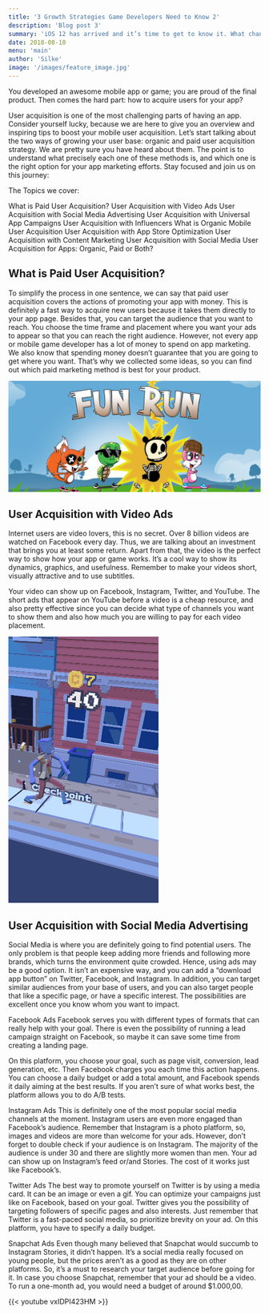 ```yaml
---
title: '3 Growth Strategies Game Developers Need to Know 2'
description: 'Blog post 3'
summary: 'iOS 12 has arrived and it’s time to get to know it. What changed? How can help your app or game’s success?'
date: 2018-08-10
menu: 'main'
author: 'Silke'
image: '/images/feature_image.jpg'
---
```


You developed an awesome mobile app or game; you are proud of the final product. Then comes the hard part: how to acquire users for your app?

User acquisition is one of the most challenging parts of having an app. Consider yourself lucky, because we are here to give you an overview and inspiring tips to boost your mobile user acquisition. Let’s start talking about the two ways of growing your user base: organic and paid user acquisition strategy. We are pretty sure you have heard about them. The point is to understand what precisely each one of these methods is, and which one is the right option for your app marketing efforts. Stay focused and join us on this journey:

The Topics we cover:

What is Paid User Acquisition?
User Acquisition with Video Ads
User Acquisition with Social Media Advertising
User Acquisition with Universal App Campaigns
User Acquisition with Influencers
What is Organic Mobile User Acquisition
User Acquisition with App Store Optimization
User Acquisition with Content Marketing
User Acquisition with Social Media
User Acquisition for Apps: Organic, Paid or Both?


## What is Paid User Acquisition?

To simplify the process in one sentence, we can say that paid user acquisition covers the actions of promoting your app with money.
This is definitely a fast way to acquire new users because it takes them directly to your app page. Besides that, you can target the audience that you want to reach. You choose the time frame and placement where you want your ads to appear so that you can reach the right audience. However, not every app or mobile game developer has a lot of money to spend on app marketing. We also know that spending money doesn’t guarantee that you are going to get where you want. That’s why we collected some ideas, so you can find out which paid marketing method is best for your product.

![fun-image](fun-run.jpg)

## User Acquisition with Video Ads

Internet users are video lovers, this is no secret. Over 8 billion videos are watched on Facebook every day. Thus, we are talking about an investment that brings you at least some return. Apart from that, the video is the perfect way to show how your app or game works. It’s a cool way to show its dynamics, graphics, and usefulness. Remember to make your videos short, visually attractive and to use subtitles.

Your video can show up on Facebook, Instagram, Twitter, and YouTube. The short ads that appear on YouTube before a video is a cheap resource, and also pretty effective since you can decide what type of channels you want to show them and also how much you are willing to pay for each video placement.

![image5](image5.gif)

## User Acquisition with Social Media Advertising

Social Media is where you are definitely going to find potential users. The only problem is that people keep adding more friends and following more brands, which turns the environment quite crowded. Hence, using ads may be a good option. It isn’t an expensive way, and you can add a “download app button” on Twitter, Facebook, and Instagram. In addition, you can target similar audiences from your base of users, and you can also target people that like a specific page, or have a specific interest. The possibilities are excellent once you know whom you want to impact.

Facebook Ads Facebook serves you with different types of formats that can really help with your goal. There is even the possibility of running a lead campaign straight on Facebook, so maybe it can save some time from creating a landing page.

On this platform, you choose your goal, such as page visit, conversion, lead generation, etc. Then Facebook charges you each time this action happens. You can choose a daily budget or add a total amount, and Facebook spends it daily aiming at the best results. If you aren’t sure of what works best, the platform allows you to do A/B tests.

Instagram Ads This is definitely one of the most popular social media channels at the moment. Instagram users are even more engaged than Facebook’s audience. Remember that Instagram is a photo platform, so, images and videos are more than welcome for your ads. However, don’t forget to double check if your audience is on Instagram. The majority of the audience is under 30 and there are slightly more women than men. Your ad can show up on Instagram’s feed or/and Stories. The cost of it works just like Facebook’s.

Twitter Ads The best way to promote yourself on Twitter is by using a media card. It can be an image or even a gif. You can optimize your campaigns just like on Facebook, based on your goal. Twitter gives you the possibility of targeting followers of specific pages and also interests. Just remember that Twitter is a fast-paced social media, so prioritize brevity on your ad. On this platform, you have to specify a daily budget.

Snapchat Ads Even though many believed that Snapchat would succumb to Instagram Stories, it didn’t happen. It’s a social media really focused on young people, but the prices aren’t as a good as they are on other platforms. So, it’s a must to research your target audience before going for it. In case you choose Snapchat, remember that your ad should be a video. To run a one-month ad, you would need a budget of around \$1.000,00.

{{< youtube vxIDPI423HM >}}

